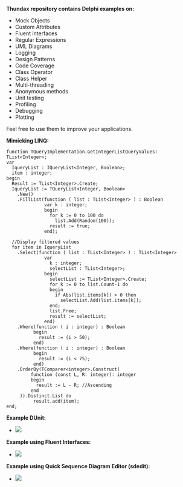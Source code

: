 **Thundax repository contains Delphi examples on:**
  - Mock Objects
  - Custom Attributes
  - Fluent interfaces
  - Regular Expressions
  - UML Diagrams
  - Logging
  - Design Patterns
  - Code Coverage
  - Class Operator
  - Class Helper
  - Multi-threading
  - Anonymous methods
  - Unit testing
  - Profiling
  - Debugging
  - Plotting

Feel free to use them to improve your applications.

**Mimicking LINQ:** 

```delphi
function TQueryImplementation.GetIntegerListQueryValues: TList<Integer>;
var
  IqueryList : IQueryList<Integer, Boolean>;
  item : integer;
begin
  Result := TList<Integer>.Create;
  IqueryList := TQueryList<Integer, Boolean>
    .New()
    .FillList(function ( list : TList<Integer> ) : Boolean
              var k : integer;
              begin
                for k := 0 to 100 do
                  list.Add(Random(100));
                result := true;
              end);

  //Display filtered values
  for item in IqueryList
    .Select(function ( list : TList<Integer> ) : TList<Integer>
              var
                k : integer;
                selectList : TList<Integer>;
              begin
                selectList := TList<Integer>.Create;
                for k := 0 to list.Count-1 do
                begin
                  if Abs(list.items[k]) > 0 then
                    selectList.Add(list.items[k]);
                end;
                list.Free;
                result := selectList;
              end)
    .Where(function ( i : integer) : Boolean
          begin
            result := (i > 50);
          end)
    .Where(function ( i : integer) : Boolean
          begin
            result := (i < 75);
          end)
    .OrderBy(TComparer<integer>.Construct(
         function (const L, R: integer): integer
         begin
           result := L - R; //Ascending
         end
     )).Distinct.List do
          result.add(item);
end;
```

**Example DUnit:**
  - ![](http://1.bp.blogspot.com/-mb1KplJPRiw/T34MqyCpSeI/AAAAAAAAC8A/yHV49FyXM50/s1600/dunit.png)

**Example using Fluent Interfaces:**
  - ![](http://1.bp.blogspot.com/-84yLJgLe274/T8n9K_orp1I/AAAAAAAAC9A/vSBdhs9upgw/s1600/dunit.png)

**Example using Quick Sequence Diagram Editor (sdedit):**
  - ![](http://4.bp.blogspot.com/-CSdelCTJM2o/UPRixFPjUwI/AAAAAAAADuU/WgYv2FabNV0/s1600/TestDiagramUML.jpg)
